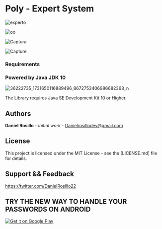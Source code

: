 #  Poly - Expert System

![experto](https://user-images.githubusercontent.com/23446483/61990315-c780ac80-b003-11e9-8c86-e0a0c3dcfbc2.PNG)

![oo](https://user-images.githubusercontent.com/23446483/61990323-debf9a00-b003-11e9-9f89-8d9ced964119.PNG)

![Captura](https://user-images.githubusercontent.com/23446483/61990322-dd8e6d00-b003-11e9-80b2-06e63f91348a.PNG)

![Capture](https://user-images.githubusercontent.com/23446483/62002087-1c372c80-b0c3-11e9-887e-6b74457a7dd0.PNG)

### Requirements

### Powered by Java JDK 10
![36222735_1731650116889496_8672753406986682368_n](https://user-images.githubusercontent.com/23446483/41886236-26f7ba94-78c1-11e8-963a-cae5eccb6394.jpg)

The Library requires Java SE Development Kit 10 or Higher.

## Authors

 **Daniel Rosillo** - *Initial work* -
 Danielrosillodev@gmail.com

## License

This project is licensed under the MIT License - see the [LICENSE.md] file for details.

## Support && Feedback
https://twitter.com/DanielRosillo22

## TRY THE NEW WAY TO HANDLE YOUR PASSWORDS ON ANDROID
[<a href='https://play.google.com/store/apps/details?id=com.bookmanager.danielrosillo.bookmanager&hl=es_419&pcampaignid=MKT-Other-global-all-co-prtnr-py-PartBadge-Mar2515-1'><img alt='Get it on Google Play' src='https://play.google.com/intl/en_us/badges/images/generic/en_badge_web_generic.png'/></a>](url)
